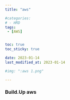 ```yaml
---
title: "aws"

#categories:
# - HRD
tags:
 - [AWS]


toc: true
toc_sticky: true

date: 2023-01-14
last_modified_at: 2023-01-14

#img: ":aws 1.png"

---
```


<!-- outline-start -->


### Build.Up aws